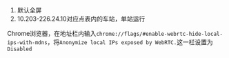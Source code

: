 1. 默认全屏
2. 10.203-226.24.10对应点表内的车站，单站运行



Chrome浏览器，在地址栏内输入`chrome://flags/#enable-webrtc-hide-local-ips-with-mdns`，将`Anonymize local IPs exposed by WebRTC.`这一栏设置为`Disabled`

